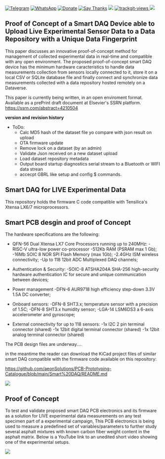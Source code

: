 [![Telegram](https://img.shields.io/badge/join-telegram-blue.svg?style=for-the-badge)](https://t.me/+W4rVVa0_VLEzYmI0)
 [![WhatsApp](https://img.shields.io/badge/join-whatsapp-green.svg?style=for-the-badge)](https://chat.whatsapp.com/FkNC7u83kuy2QRA5sqjBVg) 
 [![Donate](https://img.shields.io/badge/donate-$-brown.svg?style=for-the-badge)](http://paypal.me/mtpsilva)
 [![Say Thanks](https://img.shields.io/badge/Say%20Thanks-!-yellow.svg?style=for-the-badge)](https://saythanks.io/to/mtpsilva)
![](https://img.shields.io/github/last-commit/aeonSolutions/openScienceResearch-Smart-DAQ-Device-able-to-Upload-Live-Experimental-Sensor-Data-to-a-Data-Repo?style=for-the-badge)
<a href="https://trackgit.com">
<img src="https://us-central1-trackgit-analytics.cloudfunctions.net/token/ping/l95wbzce6vrs7sr48tbl" alt="trackgit-views" />
</a>
![](https://views.whatilearened.today/views/github/aeonSolutions/openScienceResearch-Smart-DAQ-Device-able-to-Upload-Live-Experimental-Sensor-Data-to-a-Data-Repo.svg)

## Proof of Concept of a Smart DAQ Device able to Upload Live Experimental Sensor Data to a Data Repository with a Unique Data Fingerprint

This paper discusses an innovative proof-of-concept method for management of collected experimental data in real-time and compatible with any open environment. The proposed proof-of-concept smart DAQ device has the minimum hardware caracteristics to handle data measurements collection from sensors locally connected to it, store it on a local CSV or SQLite database file and finally connect and synchronize data measurements collected with a data repository hosted remotely on a Dataverse. 

This paper is currently being written, in an open enviroment format. Available as a prePrint draft document at Elsevier's SSRN platform.
https://ssrn.com/abstract=4210504 

**version and revision history**
- ToDo:
  - Calc MD5 hash of the dataset file yo compare with json result on upload 
  - OTA firmware update
  - Remove lock on a dataset (by an admin)
  - Validate Json received on a new dataset upload
  - Load dataset repository metadata
  - Output board startup diagnostics serial stream to a Bluetooth or WIFI data strean
  - accecpt GBRL like setup and config $ commands.

## Smart DAQ for LIVE Experimental Data
This repository holds the firmware C code compatible with Tensilica's Xtensa LX6/7 microprocessors. 

## Smart PCB desgin and proof of Concept 
The hardware specifications are the following:

-	QFN-56 Dual Xtensa LX7 Core Processors running up to 240MHz:
  -RISC-V ultra-low power co-processor
  -512Kb RAM (PSRAM max 1 Gb);
  -16Mb SOIC 8 NOR SPI Flash Memory (max 1Gb);
  -2.4GHz ISM wireless connectivity;
  -Up to 118 12bit ADC Multiplexed DAQ channels;

-	Authentication & Security:
  -SOIC-8 ATSHA204A SHA-256 high-security hardware authentication IC for secure and unique communication between devices;

-	Power management
  -DFN-6 AUR9718 high efficiency step-down 3.3V 1.5A DC converter;

-	Onboard sensors:
  -DFN-8 SHT3.x; temperature sensor with a precision of 1.5C;
  -DFN-8 SHT3.x humidity sensor;
  -LGA-14 LSM6DS3 a 6-axis accelerometer and gyroscope;
-	External connectivity for up to 118 sensors:
  -1x I2C 2 pin terminal connector (shared)
  -1x 12bit digital terminal connector (shared)
  -1x 12bit analog terminal connector (shared)



The PCB design files are underway....

in the meantime the reader can download the KiCad project files of similar smart DAQ compatible with the firmware code available on this repository:

https://github.com/aeonSolutions/PCB-Prototyping-Catalogue/blob/main/Smart%20DAQ/README.md

![](https://github.com/aeonSolutions/openScienceResearch-Smart-DAQ-Device-able-to-Upload-Live-Experimental-Sensor-Data-to-a-Data-Repo/blob/main/Design/LDAD_ATOM.jfif)


## Proof of Concept

To test and validate proposed smart DAQ PCB electronics and its firmware as a solution for LIVE experimental data measurements on any test specimen part of a experimental campaign, This PCB electronics is being used to measure a predefined set of variables/parameters to further study several asphalt mixtures with known carbon fiber weight content in the asphalt matrix. Below is a YouTube link to an unedited short video showing one of the experimental setups.

[![](https://github.com/aeonSolutions/openScienceResearch-Smart-DAQ-Device-able-to-Upload-Live-Experimental-Sensor-Data-to-a-Data-Repo/blob/main/Design/smart_asphalt.png)](https://youtu.be/6td_RrH29jA)
